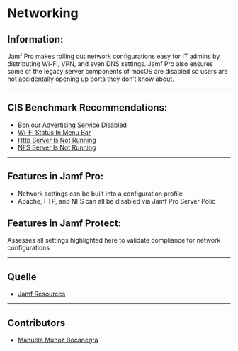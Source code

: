 # Networking

## Information:
Jamf Pro makes rolling out network configurations easy for IT admins by distributing Wi-Fi, VPN, and even DNS settings. Jamf Pro also ensures some of the legacy server components of macOS are disabled so users are not accidentally opening up ports they don’t know about.

----
## CIS Benchmark Recommendations:

* [Bonjour Advertising Service Disabled](https://github.com/apfelwerk/JamfProtectInsights/blob/main/NetworkingType/CIS_4.1_Bonjour%20Advertising%20Service%20Disabled/FirstInfo_4.1.md)
* [Wi-Fi Status In Menu Bar](https://github.com/apfelwerk/JamfProtectInsights/blob/main/NetworkingType/CIS_4.2_Wi-Fi%20Status%20In%20Menu%20Bar/FirstInfo_4.2.md)
* [Http Server Is Not Running](https://github.com/apfelwerk/JamfProtectInsights/blob/main/NetworkingType/CIS_4.4_Http%20Server%20Is%20Not%20Running/FirstInfo_4.4.md)
* [NFS Server Is Not Running](https://github.com/apfelwerk/JamfProtectInsights/blob/main/NetworkingType/CIS_4.5_NFS%20Server%20Is%20Not%20Running/FirstInfo_4.5.md)

-----
## Features in Jamf Pro:

- Network settings can be built into a configuration profile
- Apache, FTP, and NFS can all be disabled via Jamf Pro Server Polic

## Features in Jamf Protect:

Assesses all settings highlighted here to validate compliance for network configurations

---
## Quelle
* [Jamf Resources](https://www.jamf.com/resources/white-papers/macos-security-checklist/)

----
## Contributors
* [Manuela Munoz Bocanegra](https://github.com/manuelamunoz)